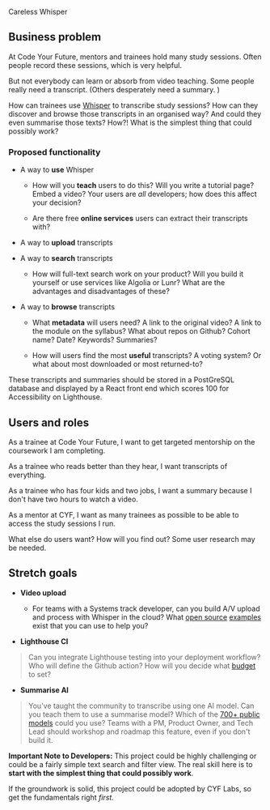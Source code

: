 Careless Whisper

## Business problem

At Code Your Future, mentors and trainees hold many study sessions.
Often people record these sessions, which is very helpful.

But not everybody can learn or absorb from video teaching. Some people
really need a transcript. (Others desperately need a summary. )

How can trainees use
[Whisper](https://openai.com/blog/whisper/) to transcribe
study sessions? How can they discover and browse those transcripts in an
organised way? And could they even summarise those texts? How?! What is
the simplest thing that could possibly work?

### Proposed functionality

- A way to **use** Whisper

  - How will you **teach** users to do this? Will you write a
    tutorial page? Embed a video? Your users are _all_ developers;
    how does this affect your decision?

  - Are there free **online services** users can extract their
    transcripts with?

- A way to **upload** transcripts

- A way to **search** transcripts

  - How will full-text search work on your product? Will you build
    it yourself or use services like Algolia or Lunr? What are the
    advantages and disadvantages of these?

- A way to **browse** transcripts

  - What **metadata** will users need? A link to the original video?
    A link to the module on the syllabus? What about repos on
    Github? Cohort name? Date? Keywords? Summaries?

  - How will users find the most **useful** transcripts? A voting
    system? Or what about most downloaded or most returned-to?

These transcripts and summaries should be stored in a PostGreSQL
database and displayed by a React front end which scores 100 for
Accessibility on Lighthouse.

## Users and roles

As a trainee at Code Your Future, I want to get targeted mentorship on
the coursework I am completing.

As a trainee who reads better than they hear, I want transcripts of
everything.

As a trainee who has four kids and two jobs, I want a summary because I
don't have two hours to watch a video.

As a mentor at CYF, I want as many trainees as possible to be able to
access the study sessions I run.

What else do users want? How will you find out? Some user research may
be needed.

## Stretch goals

- **Video upload**

  - For teams with a Systems track developer, can you build A/V
    upload and process with Whisper in the cloud? What [open
    source](https://github.com/mayeaux/generate-subtitles)
    [examples](https://github.com/ggerganov/whisper.cpp)
    exist that you can use to help you?

- **Lighthouse CI**

> Can you integrate Lighthouse testing into your deployment workflow?
> Who will define the Github action? How will you decide what
> [budget](https://web.dev/use-lighthouse-for-performance-budgets/)
> to set?

- **Summarise AI**

> You've taught the community to transcribe using one AI model. Can you
> teach them to use a summarise model? Which of the [700+ public
> models](https://huggingface.co/models?pipeline_tag=summarization&sort=downloads)
> could you use? Teams with a PM, Product Owner, and Tech Lead should
> workshop and roadmap this feature, even if you don't build it.

**Important Note to Developers:** This project could be highly
challenging or could be a fairly simple text search and filter view. The
real skill here is to **start with the simplest thing that could
possibly work**.

If the groundwork is solid, this project could be adopted by CYF Labs,
so get the fundamentals right _first._
